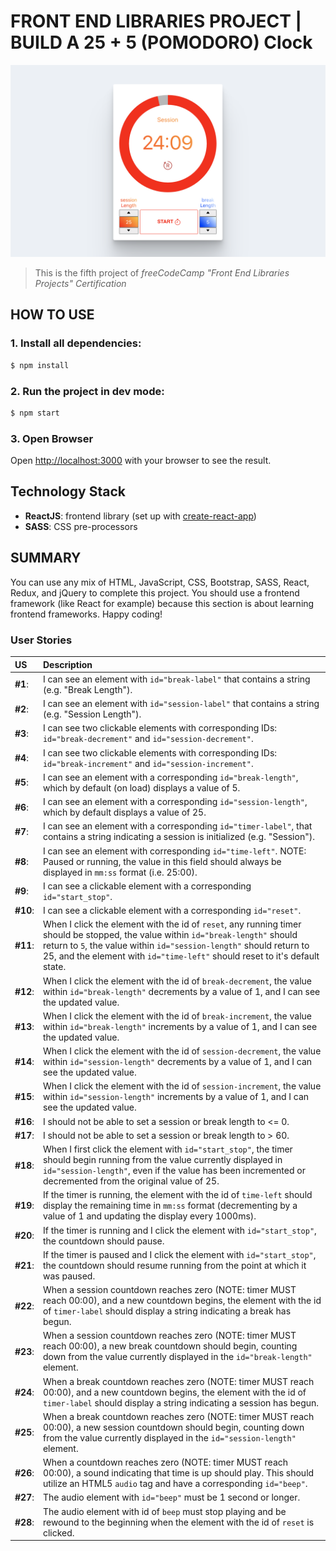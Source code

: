 # FRONT END LIBRARIES PROJECT | BUILD A 25 + 5 (POMODORO) Clock
![Project-preview](pomodoro-clock-preview.png)
> This is the fifth project of _freeCodeCamp "Front End Libraries Projects" Certification_

## HOW TO USE

### 1. Install all dependencies: 
```bash
$ npm install
```

### 2. Run the project in dev mode:
```bash
$ npm start
```

### 3. Open Browser
Open [http://localhost:3000](http://localhost:3000) with your browser to see the result.


## Technology Stack

- **ReactJS**: frontend library (set up with [create-react-app](https://github.com/facebook/create-react-app))
- **SASS**: CSS pre-processors

## SUMMARY

You can use any mix of HTML, JavaScript, CSS, Bootstrap, SASS, React, Redux, and jQuery to complete this project. You should use a frontend framework (like React for example) because this section is about learning frontend frameworks. Happy coding!

### User Stories

|    US    |        Description        |
| :------- | :------------------------ |
| **#1**:  | I can see an element with `id="break-label"` that contains a string (e.g. "Break Length"). |
| **#2**:  | I can see an element with `id="session-label"` that contains a string (e.g. "Session Length"). |
| **#3**:  | I can see two clickable elements with corresponding IDs: `id="break-decrement"` and `id="session-decrement"`. |
| **#4**:  | I can see two clickable elements with corresponding IDs: `id="break-increment"` and `id="session-increment"`. |
| **#5**:  | I can see an element with a corresponding `id="break-length"`, which by default (on load) displays a value of 5. |
| **#6**:  | I can see an element with a corresponding `id="session-length"`, which by default displays a value of 25. |
| **#7**:  | I can see an element with a corresponding `id="timer-label"`, that contains a string indicating a session is initialized (e.g. "Session"). |
| **#8**:  | I can see an element with corresponding `id="time-left"`. NOTE: Paused or running, the value in this field should always be displayed in `mm:ss` format (i.e. 25:00). |
| **#9**:  | I can see a clickable element with a corresponding `id="start_stop"`. |
| **#10**: | I can see a clickable element with a corresponding `id="reset"`. |
| **#11**: | When I click the element with the id of `reset`, any running timer should be stopped, the value within `id="break-length"` should return to `5`, the value within `id="session-length"` should return to 25, and the element with `id="time-left"` should reset to it's default state. |
| **#12**: | When I click the element with the id of `break-decrement`, the value within `id="break-length"` decrements by a value of 1, and I can see the updated value. |
| **#13**: | When I click the element with the id of `break-increment`, the value within `id="break-length"` increments by a value of 1, and I can see the updated value. |
| **#14**: | When I click the element with the id of `session-decrement`, the value within `id="session-length"` decrements by a value of 1, and I can see the updated value. |
| **#15**: | When I click the element with the id of `session-increment`, the value within `id="session-length"` increments by a value of 1, and I can see the updated value. |
| **#16**: | I should not be able to set a session or break length to <= 0. |
| **#17**: | I should not be able to set a session or break length to > 60. |
| **#18**: | When I first click the element with `id="start_stop"`, the timer should begin running from the value currently displayed in `id="session-length"`, even if the value has been incremented or decremented from the original value of 25. |
| **#19**: | If the timer is running, the element with the id of `time-left` should display the remaining time in `mm:ss` format (decrementing by a value of 1 and updating the display every 1000ms). |
| **#20**: | If the timer is running and I click the element with `id="start_stop"`, the countdown should pause. |
| **#21**: | If the timer is paused and I click the element with `id="start_stop"`, the countdown should resume running from the point at which it was paused. |
| **#22**: | When a session countdown reaches zero (NOTE: timer MUST reach 00:00), and a new countdown begins, the element with the id of `timer-label` should display a string indicating a break has begun. |
| **#23**: | When a session countdown reaches zero (NOTE: timer MUST reach 00:00), a new break countdown should begin, counting down from the value currently displayed in the `id="break-length"` element. |
| **#24**: | When a break countdown reaches zero (NOTE: timer MUST reach 00:00), and a new countdown begins, the element with the id of `timer-label` should display a string indicating a session has begun. |
| **#25**: | When a break countdown reaches zero (NOTE: timer MUST reach 00:00), a new session countdown should begin, counting down from the value currently displayed in the `id="session-length"` element. |
| **#26**: | When a countdown reaches zero (NOTE: timer MUST reach 00:00), a sound indicating that time is up should play. This should utilize an HTML5 `audio` tag and have a corresponding `id="beep"`. |
| **#27**: | The audio element with `id="beep"` must be 1 second or longer. |
| **#28**: | The audio element with id of `beep` must stop playing and be rewound to the beginning when the element with the id of `reset` is clicked. |
